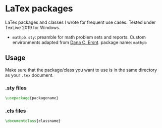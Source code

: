 # LaTex packages

LaTex packages and classes I wrote for frequent use cases. Tested under TexLive 2019 for Windows.


- `mathpb.sty`: preamble for math problem sets and reports. Custom environments adapted from [Dana C. Ersnt](https://gist.github.com/dcernst/1827406). package name: `mathpb`

## Usage

Make sure that the package/class you want to use is in the same directory as your `.tex` document.

### .sty files

```tex
\usepackage{packagename}
```

### .cls files

```tex
\documentclass{classname}
```
